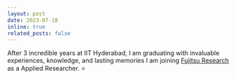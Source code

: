 ```yaml
---
layout: post
date: 2023-07-18
inline: true
related_posts: false
---
```


After 3 incredible years at IIT Hyderabad, I am graduating with invaluable experiences, knowledge, and lasting memories I am joining [Fujitsu Research](https://www.fujitsu.com/in/about/local/corporate/subsidiaries/) as a Applied Researcher. ⭐
